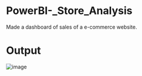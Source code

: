 # PowerBI-_Store_Analysis
Made a dashboard of sales of a e-commerce website.

# Output

![image](https://github.com/sarthakjain2003/PowerBI-_Store_Analysis/assets/136678948/9e60ee2a-4131-4355-ba45-4279bc522c12)
